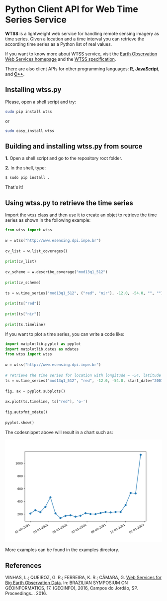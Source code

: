 # Python Client API for Web Time Series Service

**WTSS** is a lightweight web service for handling remote sensing imagery as time series. Given a location and a time interval you can retrieve the according time series as a Python list of real values.

If you want to know more about WTSS service, visit the [Earth Observation Web Services homepage](https://github.com/e-sensing/eows) and the [WTSS specification](https://github.com/e-sensing/eows/blob/master/doc/wtss.md).

There are also client APIs for other programming languages: **[R](https://github.com/e-sensing/wtss)**, **[JavaScript](https://github.com/e-sensing/wtss.js)**, and **[C++](https://github.com/e-sensing/wtss.cxx)**.

## Installing wtss.py

Please, open a shell script and try:
```bash
sudo pip install wtss
```

or
```bash
sudo easy_install wtss
```

## Building and installing wtss.py from source

**1.** Open a shell script and go to the repository root folder.

**2.** In the shell, type:
```bash
$ sudo pip install .
```
That's it!

## Using wtss.py to retrieve the time series

Import the ```wtss``` class and then use it to create an objet to retrieve the time series as shown in the following example:

```python
from wtss import wtss

w = wtss("http://www.esensing.dpi.inpe.br")

cv_list = w.list_coverages()

print(cv_list)

cv_scheme = w.describe_coverage("mod13q1_512")

print(cv_scheme)

ts = w.time_series("mod13q1_512", ("red", "nir"), -12.0, -54.0, "", "")

print(ts["red"])

print(ts["nir"])

print(ts.timeline)
```


If you want to plot a time series, you can write a code like:
```python
import matplotlib.pyplot as pyplot
import matplotlib.dates as mdates
from wtss import wtss

w = wtss("http://www.esensing.dpi.inpe.br")

# retrieve the time series for location with longitude = -54, latitude =  -12
ts = w.time_series("mod13q1_512", "red", -12.0, -54.0, start_date="2001-01-01", end_date="2001-12-31")

fig, ax = pyplot.subplots()

ax.plot(ts.timeline, ts["red"], 'o-')

fig.autofmt_xdate()

pyplot.show()
```

The codesnippet above will result in a chart such as:

<img src="./images/ts_plot.png" alt="Time Series" style="width: 600px;"/>

More examples can be found in the examples directory.

## References

VINHAS, L.; QUEIROZ, G. R.; FERREIRA, K. R.; CÂMARA, G. [Web Services for Big Earth Observation Data](http://urlib.net/8JMKD3MGP3W34P/3N2U9JL). In: BRAZILIAN SYMPOSIUM ON GEOINFORMATICS, 17. (GEOINFO), 2016, Campos do Jordão, SP. Proceedings... 2016.
